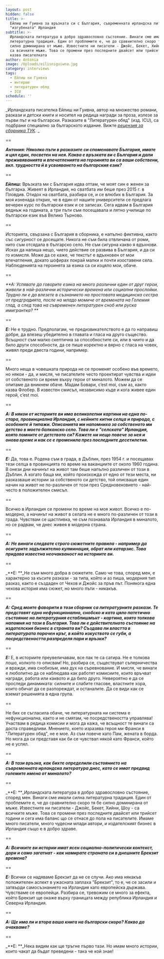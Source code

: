 ```yaml
---
layout: post
hidden: false
title: >-
  Ейлиш ни Гуивна за връзката си с България, съвременната ирландска литература и
  "изгубената" Ирландия
subtitle: >-
  Ирландската литература в добро здравословно състояние. Винаги сме имали силна
  литературна традиция. Един от проблемите е, че до сравнително скоро тя бе
  силно доминирана от мъже. Известните ни писатели - Джойс, Бекет, Хийни, Шоу -
  са всичките мъже. Това се промени през последните двайсет или трийсет години,
  казва писателката
author: Antonia
image: /Uploads/eilisniguiwna.jpg
category: interviews
tags:
  - Ейлиш ни Гуивна
  - интервю
  - литературен обяд
  - ICU
schedule: ''
---
```

_Ирландската писателка Ейлиш ни Гуивна, автор на множество романи, разкази и детски книги и носител на редица награди за проза, излезе за първи път и на български. Разказите в "Литературен обяд" (изд. ICU), са подбрани специално за българското издание. Вижте _[_рецензия за сборника ТУК_](https://literaturnirazgovori.com/bookreviews/2019/02/25/10-14-%D1%80%D0%B5%D1%86%D0%B5%D0%BD%D0%B7%D0%B8%D1%8F-%D0%B5%D0%B9%D0%BB%D0%B8%D1%88-%D0%BD%D0%B8-%D0%B3%D1%83%D0%B8%D0%B2%D0%BD%D0%B0-%D0%BB%D0%B8%D1%82%D0%B5%D1%80%D0%B0%D1%82%D1%83%D1%80%D0%B5%D0%BD-%D0%BE%D0%B1%D1%8F%D0%B4-%D1%81-%D0%B2%D0%BA%D1%83%D1%81-%D0%BD%D0%B0-%D0%B8%D1%80%D0%BB%D0%B0%D0%BD%D0%B4%D0%B8%D1%8F.html)_. _

\==

_**Антония: Няколко пъти в разказите си споменавате България, имате и цял един, посветен на нея. Каква е връзката ви с България и дали преживяванията и впечатленията на героинята ви са ваши собствени, вкл. трудността й в усвояването на българския език?**_

\==

_**Ейлиш:**_ Връзката ми с България идва оттам, че моят син е женен за българка. Живеят в Ирландия, но сватбата им беше през 2015 г. в Пловдив. Отидох на сватбата, разбира се, и се влюбих в България. За моя изненада открих, че в един от нашите университети се предлага вечерен курс по български език и се записах. Сега идвам в България веднъж на годината, а три пъти съм посещавала и лятно училище по български език във Велико Търново. 

\==

Историята, свързана с България в сборника, е напълно фиктивна, както със сигурност се досещате. Никога не съм била отвличана от роми, нито съм отсядала в българско село. Не съм сигурна какво я вдъхнови. Исках да напиша нещо, чието действие се развива в България, и да си го измисля. Може да се каже, че текстът е вдъхновен от мои впечатления, докато шофирах покрай малки и почти изоставени села. Наблюденията на героинята за езика са си изцяло мои, обаче.

\==

_**А: Успявате да говорите езика на много различни един от друг герои, живели в най-различни исторически времена или социални прослойки. Трудно ли е да влезете в съзнанието на простовата медицинска сестра от предградията, после на младо момиче от времената на Големия глад, а след това на съвременен литературен сноб или руска имигрантка? **_

\==

_**Е:**_ Не е трудно. Предполагам, че предизвикателството е да го направиш добре, да влезеш убедително в главата и гласа на друго същество. Всъщност съм малко скептична за способностите си, или в чиито и да било други способности, да се пише коректно и вярно с гласа на човек, живял преди двеста години, например. 

\==

Много неща в човешката природа не се променят особено във времето, но някои - да, и мисля, че писателите често проектират чувства и идеи от собственото си време въхру герои от миналото. Можем да се опитаме да вникнем обаче. Мадам Бовари, c’est moi, съм аз, както казва Флобер. В известен смисъл, независимо къде и кога живее един герой, c’est moi.

\==

_**А: В някои от историите ви има великолепни картини на една по-стара, провинциална Ирландия, с нейните китни селца и природа, с особените й типажи. Описанията ми напомниха за собственото ми детство в моето балканско село. Това ли е "селската" Ирландия, която помните от детството си? Кажете ни нещо повече за нея и онова време и как се е променила през последните десетилетия.**_

\==

_**Е:**_ Да, това е. Родена съм в града, в Дъблин, през 1954 г. и посещавах тези селца в провинцията по време на ваканциите от около 1960 година. В онези дни начинът на живот там беше напълно различен от този в Дъблин. А когато баща ми, който произхожда от едно от тези места, ни разказваше истории за собственото си детство, той описваше един начин на живот не по-различен от този през Средновековието - най-често в положителен смисъл. 

\==

Всичко в Ирландия се промени по време на моя живот. Всичко е по-модерно, а начинът на живот в селата не е много по-различен от този в града. Чувствам се щастливка, че съм познавала Ирландия в миналото, но се радвам, че днес живея в модерна страна. 

\==

_**А: Не винаги следвате строго сюжетните правила - например да осигурите задължително кулминация, обрат или катарзис. Това придава известна неочакваност на историите ви.**_

\==

_**Е: **_Не съм много добра в сюжетите. Само че това, според мен, е характерно за късите разкази - за типа, който и аз пиша, модерния тип разказ, както е създаден от Чехов и Джойс за пръв път. Понякога една чехова история има сюжет, но много пъти - никакъв. 

\==

_**А: Сред моите фаворити в този сборник са литературните разкази. Те представят едно нефункционално, снобско и като цяло патетично състояние на литературния естаблишмънт - картина, която толкова напомня на тази в България. Това ли е действителното състояние на издателския бизнес в страната ви? Създава ли властта в литературата порочен кръг, в който изкуството се губи, а посредствеността разпределя пари и връзки?**_

\== 

_**Е:**_ Е, в историите преувеличавам, все пак те са сатира. Не е толкова лошо, колкото го описвам! Но, разбира се, съществуват съперничества и вражди, има снобизъм, има дух на съревнование. И мисля, че винаги е любопитно да се наблюдава как работят комисиите, които връчват награди, работа или каквото и да било друго. Невероятно е да се проследи динамиката: силните и слабите гласове, властните хора, които обичат да се разпореждат, и останалите. Да се види как се вземат решенията в една група. 

\==

Не бих се съгласила обаче, че литературната ни система е нефункционална, както и не смятам, че посредствеността управлява! Участвам в редица комисии и мога да кажа, че всъщност те винаги са доста справедливи. Мнението, което изразява героя ми Франси в "Литературен обяд", не е мое. Аз съм повече като Пам, жената в борда. Но мога да си представя как би се чувствал някой като Франси, който не е успял. 

\==

_**А: В тази връзка, как бихте определили състоянието на съвременната ирландска литература днес, като се имат предвид големите имена от миналото?**_

\==

_**Е: **_Ирландската литература в добро здравословно състояние, според мен. Винаги сме имали силна литературна традиция. Един от проблемите е, че до сравнително скоро тя бе силно доминирана от мъже. Известните ни писатели - Джойс, Бекет, Хийни, Шоу - са всичките мъже. Това се промени през последните двайсет или трийсет години и сега има баланс що се отнася до пола на писателите. Имаме много писатели, много чудесни млади автори, и издателският бизнес в Ирландия също е в добро здраве.

\==

_**А: Всичките ви истории имат ясен социално-политически контекст, дори и само загатнат - как намирате страната си в днешните Брекзит времена?**_

\==

_**Е:**_ Всички се надяваме Брекзит да не се случи. Ако има някакъв положителен аспект в ужасната заплаха "Брекзит", то е, че се засили и затвърди самосъзнанието на Ирландия като европейска държава. Чувстваме се европейци. Разбира се, тревожим се много за ефекта, който Брекзит ще окаже върху границата между република Ирландия и Северна Ирландия. 

\==

_**А: Ще има ли и втора ваша книга на български скоро? Какво да очакваме?**_

\==

_**Е: **_Нека видим как ще тръгне първо тази. Но имам много истории, които чакат да бъдат преведени - така че кой знае!
